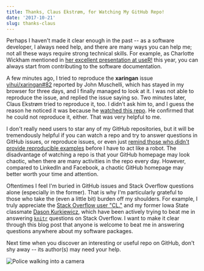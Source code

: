 ```yaml
---
title: Thanks, Claus Ekstrøm, for Watching My GitHub Repo!
date: '2017-10-21'
slug: thanks-claus
---
```


Perhaps I haven't made it clear enough in the past -- as a software developer, I always need help, and there are many ways you can help me; not all these ways require strong technical skills. For example, as Charlotte Wickham mentioned in [her excellent presentation at useR!](http://cwick.co.nz/talks/collab-code-user17/) this year, you can always start from contributing to the software documentation.

A few minutes ago, I tried to reproduce the **xaringan** issue [yihui/xaringan#82](https://github.com/yihui/xaringan/issues/82) reported by John Muschelli, which has stayed in my browser for three days, and I finally managed to look at it. I was not able to reproduce the issue, and replied the issue saying so. Two minutes later, Claus Ekstrøm tried to reproduce it, too. I didn't ask him to, and I guess the reason he noticed it was because he [watched this repo](https://github.com/yihui/xaringan/watchers). He confirmed that he could not reproduce it, either. That was very helpful to me.

I don't really need users to star any of my GitHub repositories, but it will be tremendously helpful if you can watch a repo and try to answer questions in GitHub issues, or reproduce issues, or even just [remind those who didn't provide reproducible examples](/en/2017/10/501st-reminder/) before I have to act like a robot. The disadvantage of watching a repo is that your GitHub homepage may look chaotic, when there are many activities in the repo every day. However, compared to LinkedIn and Facebook, a chaotic GitHub homepage may better worth your time and attention.

Oftentimes I feel I'm buried in GitHub issues and Stack Overflow questions alone (especially in the former). That is why I'm particularly grateful to those who take the (even a little bit) burden off my shoulders. For example, I truly appreciate the [Stack Overflow user "CL."](https://stackoverflow.com/users/2706569/cl) and my former Iowa State classmate [Dason Kurkiewicz](https://stackoverflow.com/users/1003565/dason), which have been actively trying to beat me in answering [`knitr`](https://stackoverflow.com/tags/knitr/topusers) questions on Stack Overflow. I want to make it clear through this blog post that anyone is welcome to beat me in answering questions anywhere about my software packages.

Next time when you discover an interesting or useful repo on GitHub, don't shy away -- its author(s) may need your help.

![Police walking into a camera](https://slides.yihui.org/gif/police-hide.gif)
